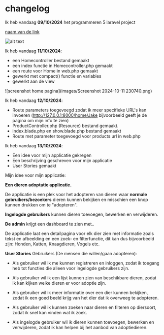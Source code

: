 # changelog

Ik heb vandaag **09/10/2024** het programmeren 5 laravel project

[naam van de link](www.google.com)

![alt text](./)

Ik heb vandaag **11/10/2024**:

- een Homecontroller bestand gemaakt
- een index functie in Homecontroller.php gemaakt
- een route voor Home in web.php gemaakt
- gewerkt met compact() functie en variables
- gewerkt aan de view

![screenshot home pagina](images/Screenshot 2024-10-11 230740.png)


Ik heb vandaag **12/10/2024**:

- Route parameters toegevoegd zodat ik meer specifieke URL's kan invoeren (http://127.0.0.1:8000/home/Jake bijvoorbeeld geeft je de pagina om mijn info te zien)
- ProductController.php (Resource) bestand gemaakt.
- index.blade.php en show.blade.php bestand gemaakt
- Route met parameter toegevoegd voor products url in web.php

Ik heb vandaag **13/10/2024**:

- Een idee voor mijn applicatie gekregen
- Een beschrijving geschreven voor mijn applicatie
- User Stories gemaakt

Mijn idee voor mijn applicatie:

**Een dieren adoptatie applicatie.**

De applicatie is een plek voor het adopteren van dieren waar **normale gebruikers/bezoekers** dieren kunnen bekijken en misschien een knop kunnen drukken om te "adopteren". 

**Ingelogde gebruikers** kunnen dieren toevoegen, bewerken en verwijderen. 

**De admin** krijgt een dashboard te zien met..

De applicatie laat een detailpagina voor elk dier zien met informatie zoals tekst en afbeelding en een zoek- en filterfunctie, dit kan dus bijvoorbeeld zijn: Honden, Katten, Knaagdieren, Vogels etc.


**User Stories**
Gebruikers (De mensen die willen/gaan adopteren):
- Als gebruiker wil ik me kunnen registreren en inloggen, zodat ik toegang heb tot functies die alleen voor ingelogde gebruikers zijn.

- Als gebruiker wil ik een lijst kunnen zien van beschikbare dieren, zodat ik kan kijken welke dieren er voor adoptie zijn.

- Als gebruiker wil ik meer informatie over een dier kunnen bekijken, zodat ik een goed beeld krijg van het dier dat ik overweeg te adopteren.

- Als gebruiker wil ik kunnen zoeken naar dieren en filteren op diersoort, zodat ik snel kan vinden wat ik zoek.

- Als ingelogde gebruiker wil ik dieren kunnen toevoegen, bewerken en verwijderen, zodat ik kan helpen bij het aanbod van adoptiedieren.
